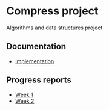 # Compress project

Algorithms and data structures project

## Documentation

* [Implementation](documentation/implementation.md)

## Progress reports

* [Week 1](documentation/progress_report_week1.md)
* [Week 2](documentation/progress_report_week2.md)
